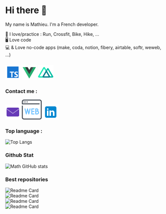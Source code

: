 # Hi there 👋

My name is Mathieu. I'm a French developer.

🥇 I love/practice : Run, Crossfit, Bike, Hike, ...
<br/>
🖥️ Love code
<br/>
💻 & Love no-code apps (make, coda, notion, fibery, airtable, softr, weweb, ...) 
<br/>
###
![typeScript](https://github.com/math-dev-24/math-dev-24/blob/main/asset/ts_48.png)
![vueJs](https://github.com/math-dev-24/math-dev-24/blob/main/asset/vue_48.png)
![nuxt](https://github.com/math-dev-24/math-dev-24/blob/main/asset/nuxt_48.png)

### Contact me :
[![ici](https://github.com/math-dev-24/math-dev-24/blob/main/asset/email_48.png)](mailto:mathieu.busse24@gmail.com?subject=contact)
[![image](https://github.com/math-dev-24/math-dev-24/blob/main/asset/web_64.png)](https://mathieu-busse.dev/contact)
[![imageLinkedin](https://github.com/math-dev-24/math-dev-24/blob/main/asset/link_48.png)](www.linkedin.com/in/math-froid-dev)

### Top language : 
![Top Langs](https://github-readme-stats.vercel.app/api/top-langs/?username=math-dev-24&layout=donut&theme=merko)

### Github Stat 

![Math GitHub stats](https://github-readme-stats.vercel.app/api?username=math-dev-24&show_icons=true&theme=merko)

### Best repositories

![Readme Card](https://github-readme-stats.vercel.app/api/pin/?username=math-dev-24&repo=qrcode-generator-vue&theme=gruvbox)
<br />
![Readme Card](https://github-readme-stats.vercel.app/api/pin/?username=math-dev-24&repo=challenge-biblio&theme=gruvbox)
<br />
![Readme Card](https://github-readme-stats.vercel.app/api/pin/?username=math-dev-24&repo=tetris-rust&theme=gruvbox)
<br />
![Readme Card](https://github-readme-stats.vercel.app/api/pin/?username=math-dev-24&repo=challenge_memento&theme=gruvbox)
 
